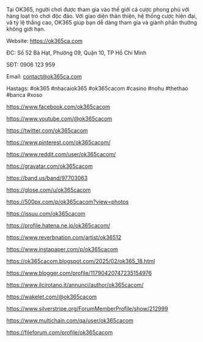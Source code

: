 Tại OK365, người chơi được tham gia vào thế giới cá cược phong phú với hàng loạt trò chơi độc đáo. Với giao diện thân thiện, hệ thống cược hiện đại, và tỷ lệ thắng cao, OK365 giúp bạn dễ dàng tham gia và giành phần thưởng không giới hạn.



Website: https://ok365ca.com

ĐC: Số 52 Bà Hạt, Phường 09, Quận 10, TP Hồ Chí Minh

SĐT: 0906 123 959

Email: contact@ok365ca.com

Hastags: #ok365 #nhacaiok365 #ok365cacom #casino #nohu #thethao #banca #xoso



https://www.facebook.com/ok365cacom

https://www.youtube.com/@ok365cacom

https://twitter.com/ok365cacom

https://www.pinterest.com/ok365cacom/

https://www.reddit.com/user/ok365cacom/

https://gravatar.com/ok365cacom

https://band.us/band/97703063

https://glose.com/u/ok365cacom

https://500px.com/p/ok365cacom?view=photos

https://issuu.com/ok365cacom

https://profile.hatena.ne.jp/ok365cacom/

https://www.reverbnation.com/artist/ok36512

https://www.instapaper.com/p/ok365cacom

https://ok365cacom.blogspot.com/2025/02/ok365_18.html

https://www.blogger.com/profile/11790420747235154976

https://www.ilcirotano.it/annunci/author/ok365cacom/

https://wakelet.com/@ok365cacom

https://www.silverstripe.org/ForumMemberProfile/show/212999

https://www.multichain.com/qa/user/ok365cacom

https://fileforum.com/profile/ok365cacom


